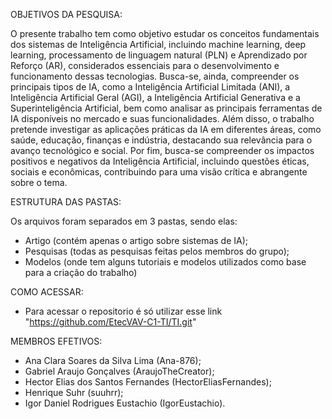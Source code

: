 OBJETIVOS DA PESQUISA:

O presente trabalho tem como objetivo estudar os conceitos fundamentais dos sistemas de Inteligência Artificial, incluindo machine learning, deep learning, processamento de linguagem natural (PLN) e Aprendizado por Reforço (AR), considerados essenciais para o desenvolvimento e funcionamento dessas tecnologias. Busca-se, ainda, compreender os principais tipos de IA, como a Inteligência Artificial Limitada (ANI), a Inteligência Artificial Geral (AGI), a Inteligência Artificial Generativa e a Superinteligência Artificial, bem como analisar as principais ferramentas de IA disponíveis no mercado e suas funcionalidades. Além disso, o trabalho pretende investigar as aplicações práticas da IA em diferentes áreas, como saúde, educação, finanças e indústria, destacando sua relevância para o avanço tecnológico e social. Por fim, busca-se compreender os impactos positivos e negativos da Inteligência Artificial, incluindo questões éticas, sociais e econômicas, contribuindo para uma visão crítica e abrangente sobre o tema.

ESTRUTURA DAS PASTAS: 

Os arquivos foram separados em 3 pastas, sendo elas:

- Artigo (contém apenas o artigo sobre sistemas de IA);
- Pesquisas (todas as pesquisas feitas pelos membros do grupo);
- Modelos (onde tem alguns tutoriais e modelos utilizados como base para a criação do trabalho)

COMO ACESSAR:

- Para acessar o repositorio é só utilizar esse link "https://github.com/EtecVAV-C1-TI/TI.git"

 MEMBROS EFETIVOS:
 
- Ana Clara Soares da Silva Lima (Ana-876);
- Gabriel Araujo Gonçalves (AraujoTheCreator);
- Hector Elias dos Santos Fernandes (HectorEliasFernandes);
- Henrique Suhr (suuhrr);
- Igor Daniel Rodrigues Eustachio (IgorEustachio).
